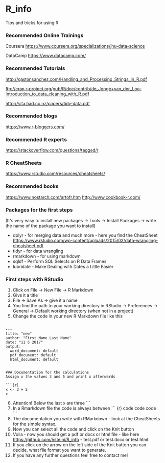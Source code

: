 # R_info
Tips and tricks for using R

### Recommended Online Trainings
Coursera
https://www.coursera.org/specializations/jhu-data-science

DataCamp
https://www.datacamp.com/

### Recommended Tutorials
http://gastonsanchez.com/Handling_and_Processing_Strings_in_R.pdf

ftp://cran.r-project.org/pub/R/doc/contrib/de_Jonge+van_der_Loo-Introduction_to_data_cleaning_with_R.pdf

http://vita.had.co.nz/papers/tidy-data.pdf

### Recommended blogs
https://www.r-bloggers.com/

### Recommended R experts
https://stackoverflow.com/questions/tagged/r

### R CheatSheets
https://www.rstudio.com/resources/cheatsheets/

### Recommended books
https://www.nostarch.com/artofr.htm
http://www.cookbook-r.com/

### Packages for the first steps
(It's very easy to install new packages -> Tools -> Install Packages -> write the name of the package you want to install)
* dplyr - for merging data and much more - here you find the CheatSheet https://www.rstudio.com/wp-content/uploads/2015/02/data-wrangling-cheatsheet.pdf
* tidyr - for data wrangling
* rmarkdown - for using markdown 
* sqldf - Perform SQL Selects on R Data Frames
* lubridate - Make Dealing with Dates a Little Easier

### First steps with RStudio
1) Click on File -> New File -> R Markdown
2) Give it a title
3) File -> Save As -> give it a name
4) You find the path to your working directory in RStudio -> Preferences -> General -> Default working directory (when not in a project)
5) Change the code in your new R Markdown file like this

```

---
title: "new"
author: "First Name Last Name"
date: "11 6 2017"
output:
  word_document: default
  pdf_document: default
  html_document: default
---

### Documentation for the calculations
Assign x the values 3 and 5 and print x afterwards

```{r}
x <- 3 + 5
x

```

6) Attention! Below the last x are three ``` 
7) In a Rmarkdown file the code is always between \``` {r}  code code code  \```
8) The documentation you write with RMarkdown - look at the CheatSheets for the simple syntax.
9) Now you can select all the code and click on the Knit button
10) Voila - now you should get a pdf or docx or html file - like here https://github.com/hsteini/R_info - test.pdf or test.docx or test.html
11) If you click on the arrow on the left side of the Knit button you can decide, what file format you want to generate.
12) If you have any further questions feel free to contact me!

